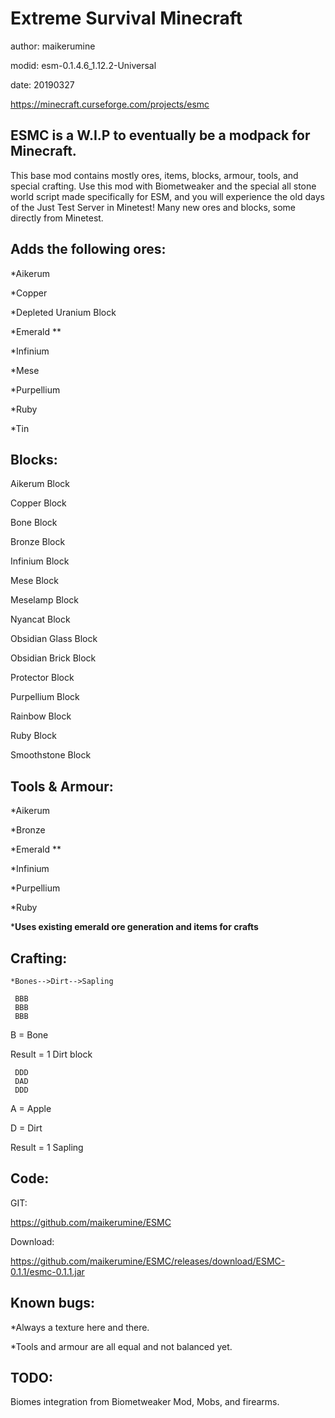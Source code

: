 Extreme Survival Minecraft
===================
author: maikerumine

modid: esm-0.1.4.6_1.12.2-Universal

date: 20190327


https://minecraft.curseforge.com/projects/esmc


ESMC is a W.I.P to eventually be a modpack for Minecraft.
-------------------
This base mod contains mostly ores, items, blocks, armour, tools, and special crafting.
Use this mod with Biometweaker and the special all stone world script made specifically for ESM, and you will experience the old days of the Just Test Server in Minetest!
Many new ores and blocks, some directly from Minetest.

 

Adds the following ores:
-------------------
*Aikerum

*Copper

*Depleted Uranium Block

*Emerald  **

*Infinium

*Mese

*Purpellium

*Ruby

*Tin

 

Blocks: 
-------------------
Aikerum Block

Copper Block

Bone Block

Bronze Block

Infinium Block

Mese Block

Meselamp Block

Nyancat Block

Obsidian Glass Block

Obsidian Brick Block

Protector Block

Purpellium Block

Rainbow Block

Ruby Block

Smoothstone Block



Tools & Armour:
-------------------
*Aikerum

*Bronze

*Emerald **

*Infinium

*Purpellium

*Ruby


***Uses existing emerald ore generation and items for crafts**

Crafting:
-------------------
 `*Bones-->Dirt-->Sapling`
 
```
 BBB
 BBB
 BBB
```
 B = Bone
 
 Result = 1 Dirt block
 
```
 DDD
 DAD
 DDD
```
 A = Apple
 
 D = Dirt
 
 Result = 1 Sapling
 
 

Code:
-------------------
GIT:

https://github.com/maikerumine/ESMC

Download:

https://github.com/maikerumine/ESMC/releases/download/ESMC-0.1.1/esmc-0.1.1.jar

 

Known bugs:
-------------------
*Always a texture here and there.

*Tools and armour are all equal and not balanced yet.

 

TODO:
-------------------
Biomes integration from Biometweaker Mod, Mobs, and firearms.
